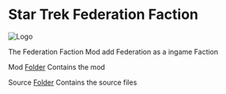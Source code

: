 # Star Trek Federation Faction
![Logo](https://github.com/ST-AFA/Faction/blob/.images/Faction-Banner.png)

The Federation Faction Mod add Federation as a ingame Faction

Mod [Folder](https://github.com/ST-AFA/Federation_Faction/tree/main/mod)
Contains the mod

Source [Folder](https://github.com/ST-AFA/Federation_Faction/tree/main/source)
Contains the source files
